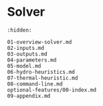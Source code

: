 [//]: # (Index used by Sphinx to generate correct PDF tree)
# Solver

```{toctree}
:hidden:

01-overview-solver.md
02-inputs.md
03-outputs.md
04-parameters.md
05-model.md
06-hydro-heuristics.md
07-thermal-heuristic.md
08-command-line.md
optional-features/00-index.md
09-appendix.md
```
